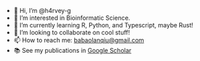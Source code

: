 - 👋 Hi, I’m @h4rvey-g
- 👀 I’m interested in Bioinformatic Science.
- 🌱 I’m currently learning R, Python, and Typescript, maybe Rust!
- 💞️ I’m looking to collaborate on cool stuff!
- 📫 How to reach me: babaolanqiu@gmail.com
- 📚 See my publications in [Google Scholar](https://scholar.google.com/citations?user=9Wt_NnQAAAAJ&hl)

<!---
h4rvey-g/h4rvey-g is a ✨ special ✨ repository because its `README.md` (this file) appears on your GitHub profile.
You can click the Preview link to take a look at your changes.
--->
